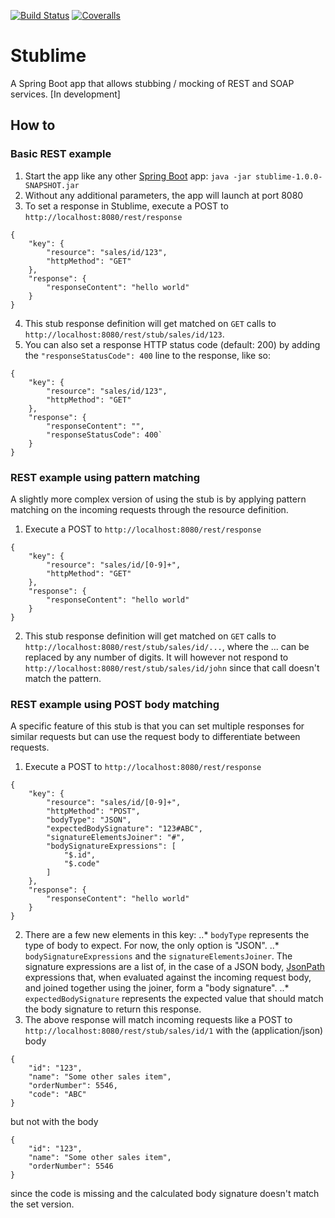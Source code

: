 [![Build Status](https://img.shields.io/travis/kuipercm/stublime.svg?style=plastic)](https://travis-ci.org/kuipercm/stublime)
[![Coveralls](https://img.shields.io/coveralls/kuipercm/stublime.svg?style=plastic)](https://coveralls.io/r/kuipercm/stublime)


# Stublime

A Spring Boot app that allows stubbing / mocking of REST and SOAP services. [In development]

## How to

### Basic REST example

1. Start the app like any other [Spring Boot](https://projects.spring.io/spring-boot/) app: ```java -jar stublime-1.0.0-SNAPSHOT.jar```
2. Without any additional parameters, the app will launch at port 8080
3. To set a response in Stublime, execute a POST to ```http://localhost:8080/rest/response```
```$json
{
    "key": {
        "resource": "sales/id/123",
        "httpMethod": "GET"
    },
    "response": {
        "responseContent": "hello world"
    } 
}
```
4. This stub response definition will get matched on ```GET``` calls to ```http://localhost:8080/rest/stub/sales/id/123```.
5. You can also set a response HTTP status code (default: 200) by adding the ```"responseStatusCode": 400``` line to the
response, like so:
```$json
{
    "key": {
        "resource": "sales/id/123",
        "httpMethod": "GET"
    },
    "response": {
        "responseContent": "",
        "responseStatusCode": 400`
    } 
}
```

### REST example using pattern matching

A slightly more complex version of using the stub is by applying pattern matching on the incoming requests through the resource
definition. 

1. Execute a POST to ```http://localhost:8080/rest/response```
```$json
{
    "key": {
        "resource": "sales/id/[0-9]+",
        "httpMethod": "GET"
    },
    "response": {
        "responseContent": "hello world"
    } 
}
```
2. This stub response definition will get matched on ```GET``` calls to ```http://localhost:8080/rest/stub/sales/id/...```,
where the ... can be replaced by any number of digits. It will however not respond to ```http://localhost:8080/rest/stub/sales/id/john```
since that call doesn't match the pattern.


### REST example using POST body matching

A specific feature of this stub is that you can set multiple responses for similar requests but can use the request body
to differentiate between requests.

1. Execute a POST to ```http://localhost:8080/rest/response```
```$json
{
    "key": {
        "resource": "sales/id/[0-9]+",
        "httpMethod": "POST",
        "bodyType": "JSON",
        "expectedBodySignature": "123#ABC",
        "signatureElementsJoiner": "#",
        "bodySignatureExpressions": [
            "$.id",
            "$.code"
        ]
    },
    "response": {
        "responseContent": "hello world"
    } 
}
```
2. There are a few new elements in this key:
..* ```bodyType``` represents the type of body to expect. For now, the only option is "JSON".
..* ```bodySignatureExpressions``` and the ```signatureElementsJoiner```. The signature expressions are a list of, in the
case of a JSON body, [JsonPath](https://github.com/json-path/JsonPath) expressions that, when evaluated against the
incoming request body, and joined together using the joiner, form a "body signature".
..* ```expectedBodySignature``` represents the expected value that should match the body signature to return this response.
3. The above response will match incoming requests like a POST to ```http://localhost:8080/rest/stub/sales/id/1``` with
the (application/json) body
```$json
{
    "id": "123",
    "name": "Some other sales item",
    "orderNumber": 5546,
    "code": "ABC" 
}
```
but not with the body
```$json
{
    "id": "123",
    "name": "Some other sales item",
    "orderNumber": 5546
}
```
since the code is missing and the calculated body signature doesn't match the set version.